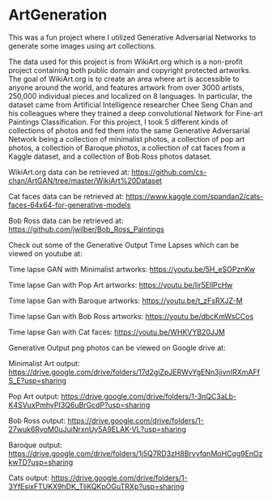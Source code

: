 # ArtGeneration

This was a fun project where I utilized Generative Adversarial Networks to generate some images using art collections. 

The data used for this project is from WikiArt.org which is a non-profit project containing both public domain and copyright protected artworks. The goal of WikiArt.org is to create an area where art is accessible to anyone around the world, and features artwork from over 3000 artists, 250,000 individual pieces and localized on 8 languages. In particular, the dataset came from Artificial Intelligence researcher Chee Seng Chan and his colleagues where they trained a deep convolutional Network for Fine-art Paintings Classification. For this project, I took 5 different kinds of collections of photos and fed them into the same Generative Adversarial Network being a collection of minimalist photos, a collection of pop art photos, a collection of Baroque photos, a collection of cat faces from a Kaggle dataset, and a collection of Bob Ross photos dataset.

WikiArt.org data can be retrieved at: https://github.com/cs-chan/ArtGAN/tree/master/WikiArt%20Dataset

Cat faces data can be retrieved at: https://www.kaggle.com/spandan2/cats-faces-64x64-for-generative-models

Bob Ross data can be retrieved at: https://github.com/jwilber/Bob_Ross_Paintings


Check out some of the Generative Output Time Lapses which can be viewed on youtube at: 

Time lapse GAN with Minimalist artworks: https://youtu.be/5H_eSOPznKw

Time lapse Gan with Pop Art artworks: https://youtu.be/Iir5EllPcHw

Time lapse Gan with Baroque artworks: https://youtu.be/t_zFsRXJZ-M

Time lapse Gan with Bob Ross artworks: https://youtu.be/dbcKmWsCCos

Time lapse Gan with Cat faces: https://youtu.be/WHKVYB20JJM

Generative Output png photos can be viewed on Google drive at: 

Minimalist Art output: https://drive.google.com/drive/folders/17d2giZpJERWvYgENn3jivnIRXmAFfS_E?usp=sharing

Pop Art output: https://drive.google.com/drive/folders/1-3nQC3aLb-K4SVuxPmhyPI3Q6uBrGcdP?usp=sharing

Bob Ross output: https://drive.google.com/drive/folders/1-27wuk6RyoM0uJuiNrxnUy5A9ELAK-VL?usp=sharing

Baroque output: https://drive.google.com/drive/folders/1j5Q7RD3zH8BrvyfqnMoHCqg9EnOzkwTD?usp=sharing

Cats output: https://drive.google.com/drive/folders/1-3YfEsixFTUKX9hDK_TliKQKpOGuTRXp?usp=sharing



